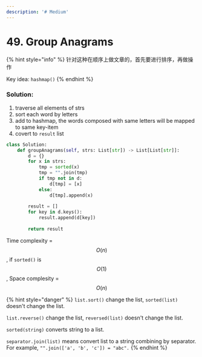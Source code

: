 ```yaml
---
description: '# Medium'
---
```


# 49. Group Anagrams

{% hint style="info" %}
针对这种在顺序上做文章的，首先要进行排序，再做操作

Key idea: `hashmap()`
{% endhint %}

### Solution:

1. traverse all elements of strs
2. sort each word by letters
3. add to hashmap, the words composed with same letters will be mapped to same key-item
4. covert to `result` list

```python
class Solution:
    def groupAnagrams(self, strs: List[str]) -> List[List[str]]:
        d = {}
        for x in strs:
            tmp = sorted(x)
            tmp = "".join(tmp)
            if tmp not in d:
                d[tmp] = [x]
            else:
                d[tmp].append(x)
        
        result = []
        for key in d.keys():
            result.append(d[key])
            
        return result
```

Time complexity = $$O(n)$$ , if `sorted()` is $$O(1)$$ , Space complesity = $$O(n)$$ 

{% hint style="danger" %}
`list.sort()` change the list, `sorted(list)` doesn't change the list.

`list.reverse()` change the list, `reversed(list)` doesn't change the list.

`sorted(string)` converts string to a list.

`separator.join(list)` means convert list to a string combining by separator. For example, `"".join(['a', 'b', 'c']) = "abc".`
{% endhint %}







